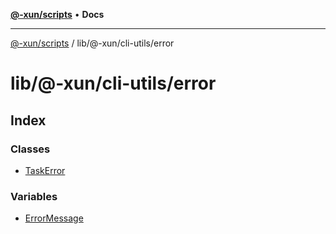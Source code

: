[**@-xun/scripts**](../../../../README.md) • **Docs**

***

[@-xun/scripts](../../../../README.md) / lib/@-xun/cli-utils/error

# lib/@-xun/cli-utils/error

## Index

### Classes

- [TaskError](classes/TaskError.md)

### Variables

- [ErrorMessage](variables/ErrorMessage.md)
